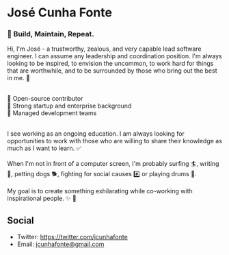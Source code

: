 # José Cunha Fonte

### 🚧 Build, Maintain, Repeat.

Hi, I'm José - a trustworthy, zealous, and very capable lead software engineer. I can assume any leadership and coordination position. I'm always looking to be inspired, to envision the uncommon, to work hard for things that are worthwhile, and to be surrounded by those who bring out the best in me. 🤙 <br/><br />

🧬 Open-source contributor <br />
🚀 Strong startup and enterprise background <br />
📝 Managed development teams <br />


<br/>
I see working as an ongoing education. I am always looking for opportunities to work with those who are willing to share their knowledge as much as I want to learn. ✅

<br/>
<br/>
When I'm not in front of a computer screen, I'm probably surfing 🏄, writing 📓, petting dogs 🐕, fighting for social causes #️⃣ or playing drums 🥁.

<br/>
<br/>
My goal is to create something exhilarating while co-working with inspirational people. ✨ 🌈

## Social
- Twitter: https://twitter.com/jcunhafonte
- Email: [jcunhafonte@gmail.com](mailto:jcunhafonte@gmail.com)
